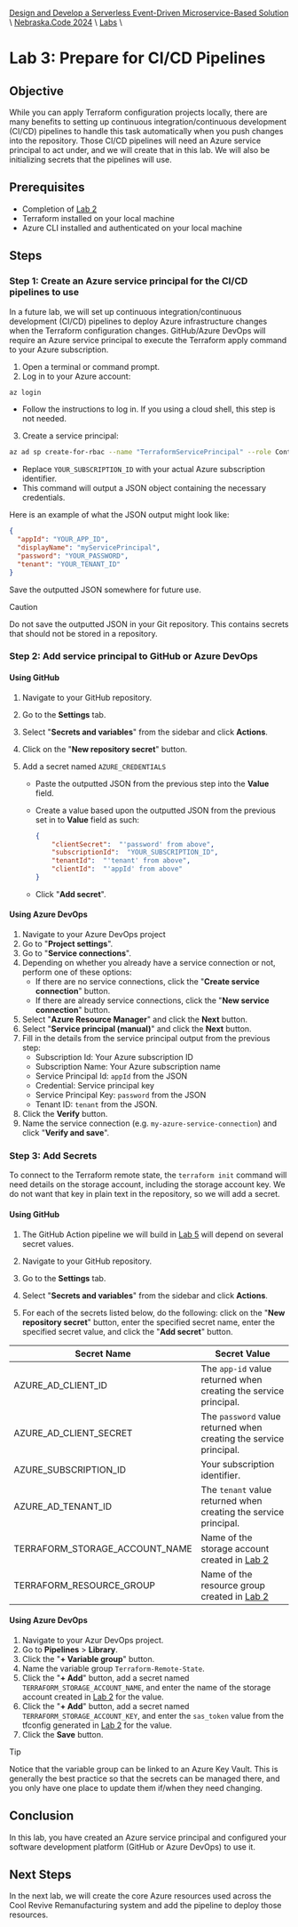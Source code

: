 [Design and Develop a Serverless Event-Driven Microservice-Based Solution](https://github.com/TaleLearnCode/EDAMicroserviceWorkshop) \ [Nebraska.Code 2024](README.md)  \ [Labs](README.md) \

# Lab 3: Prepare for CI/CD Pipelines

## Objective

While you can apply Terraform configuration projects locally, there are many benefits to setting up continuous integration/continuous development (CI/CD) pipelines to handle this task automatically when you push changes into the repository. Those CI/CD pipelines will need an Azure service principal to act under, and we will create that in this lab. We will also be initializing secrets that the pipelines will use.

## Prerequisites

- Completion of  [Lab 2](02-initiaize-terraform-remote-state.md) 
- Terraform installed on your local machine
- Azure CLI installed and authenticated on your local machine

## Steps

### Step 1: Create an Azure service principal for the CI/CD pipelines to use

In a future lab, we will set up continuous integration/continuous development (CI/CD) pipelines to deploy Azure infrastructure changes when the Terraform configuration changes. GitHub/Azure DevOps will require an Azure service principal to execute the Terraform apply command to your Azure subscription.

1. Open a terminal or command prompt.
2. Log in to your Azure account:

``` sh
az login
```

- Follow the instructions to log in. If you using a cloud shell, this step is not needed.

3. Create a service principal:

```sh
az ad sp create-for-rbac --name "TerraformServicePrincipal" --role Contributor --scopes /subscriptions/YOUR_SUBSCRIPTION_ID
```

- Replace `YOUR_SUBSCRIPTION_ID` with your actual Azure subscription identifier.
- This command will output a JSON object containing the necessary credentials.

Here is an example of what the JSON output might look like:

```json
{
  "appId": "YOUR_APP_ID",
  "displayName": "myServicePrincipal",
  "password": "YOUR_PASSWORD",
  "tenant": "YOUR_TENANT_ID"
}
```

Save the outputted JSON somewhere for future use.

> [!CAUTION] 
>
> Do not save the outputted JSON in your Git repository. This contains secrets that should not be stored in a repository.

### Step 2: Add service principal to GitHub or Azure DevOps

#### Using GitHub

1. Navigate to your GitHub repository.

2. Go to the **Settings** tab.

3. Select "**Secrets and variables**" from the sidebar and click **Actions**.

4. Click on the "**New repository secret**" button.

5. Add a secret named `AZURE_CREDENTIALS`

   - Paste the outputted JSON from the previous step into the **Value** field.

   - Create a value based upon the outputted JSON from the previous set in to **Value** field as such:

     ``` json
     {
         "clientSecret":  "'password' from above",
         "subscriptionId":  "YOUR_SUBSCRIPTION_ID",
         "tenantId":  "'tenant' from above",
         "clientId":  "'appId' from above"
     }
     ```

   - Click "**Add secret**".

#### Using Azure DevOps

1. Navigate to your Azure DevOps project
2. Go to "**Project settings**".
3. Go to "**Service connections**".
4. Depending on whether you already have a service connection or not, perform one of these options:
   - If there are no service connections, click the "**Create service connection**" button.
   - If there are already service connections, click the "**New service connection**" button.
5. Select "**Azure Resource Manager**" and click the **Next** button.
6. Select "**Service principal (manual)**" and click the **Next** button.
7. Fill in the details from the service principal output from the previous step:
   - Subscription Id: Your Azure subscription ID
   - Subscription Name: Your Azure subscription name
   - Service Principal Id: `appId` from the JSON
   - Credential: Service principal key
   - Service Principal Key: `password` from the JSON
   - Tenant ID: `tenant` from the JSON.
8. Click the **Verify** button.
9. Name the service connection (e.g. `my-azure-service-connection`) and click "**Verify and save**".

### Step 3: Add Secrets

To connect to the Terraform remote state, the `terraform init` command will need details on the storage account, including the storage account key. We do not want that key in plain text in the repository, so we will add a secret.

#### Using GitHub

1. The GitHub Action pipeline we will build in [Lab 5](05-create-terraform-pipeline.md) will depend on several secret values.

1. Navigate to your GitHub repository.
2. Go to the **Settings** tab.
3. Select "**Secrets and variables**" from the sidebar and click **Actions**.
4. For each of the secrets listed below, do the following: click on the "**New repository secret**" button, enter the specified secret name, enter the specified secret value, and click the "**Add secret**" button.

| Secret Name                    | Secret Value                                                 |
| ------------------------------ | ------------------------------------------------------------ |
| AZURE_AD_CLIENT_ID             | The `app-id` value returned when creating the service principal. |
| AZURE_AD_CLIENT_SECRET         | The `password` value returned when creating the service principal. |
| AZURE_SUBSCRIPTION_ID          | Your subscription identifier.                                |
| AZURE_AD_TENANT_ID             | The `tenant` value returned when creating the service principal. |
| TERRAFORM_STORAGE_ACCOUNT_NAME | Name of the storage account created in [Lab 2](02-initiaize-terraform-remote-state.md) |
| TERRAFORM_RESOURCE_GROUP       | Name of the resource group created in [Lab 2](02-initiaize-terraform-remote-state.md) |

#### Using Azure DevOps

1. Navigate to your Azur DevOps project.
2. Go to **Pipelines** > **Library**.
3. Click the "**+ Variable group**" button.
4. Name the variable group `Terraform-Remote-State`.
5. Click the "**+ Add**" button, add a secret named `TERRAFORM_STORAGE_ACCOUNT_NAME`, and enter the name of the storage account created in [Lab 2](02-initiaize-terraform-remote-state.md) for the value.
6. Click the "**+ Add**" button, add a secret named `TERRAFORM_STORAGE_ACCOUNT_KEY`, and enter the `sas_token` value from the tfconfig generated in [Lab 2](02-initiaize-terraform-remote-state.md) for the value.
7. Click the **Save** button.

> [!TIP]
>
> Notice that the variable group can be linked to an Azure Key Vault. This is generally the best practice so that the secrets can be managed there, and you only have one place to update them if/when they need changing.



## Conclusion

In this lab, you have created an Azure service principal and configured your software development platform (GitHub or Azure DevOps) to use it.

## Next Steps

In the next lab, we will create the core Azure resources used across the Cool Revive Remanufacturing system and add the pipeline to deploy those resources.